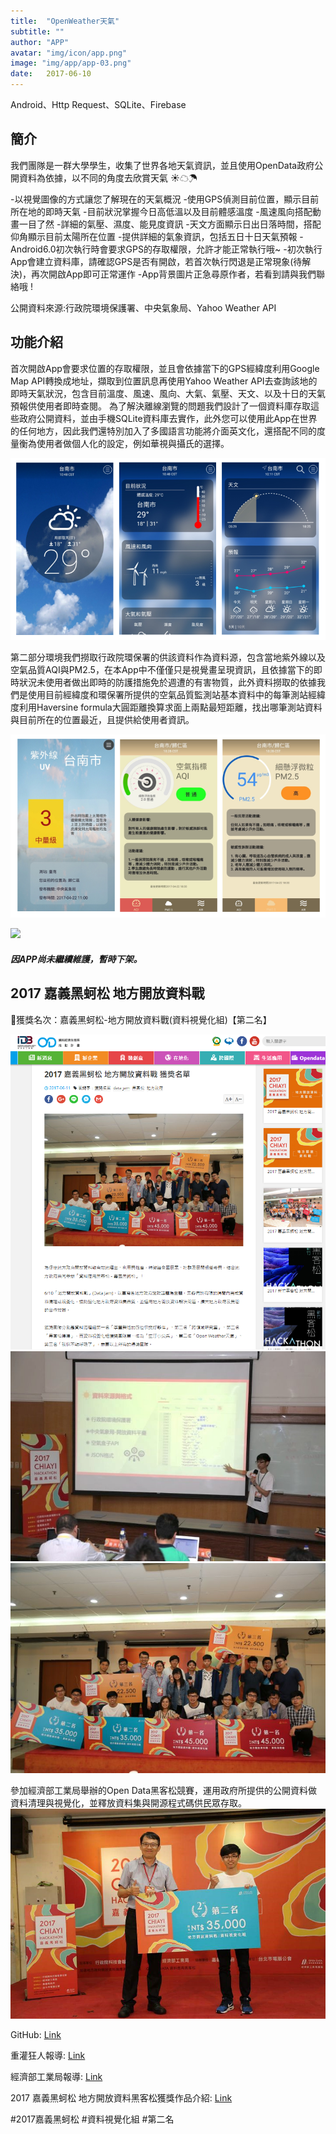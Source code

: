 ```yaml
---
title:  "OpenWeather天氣"
subtitle: ""
author: "APP"
avatar: "img/icon/app.png"
image: "img/app/app-03.png"
date:   2017-06-10
---
```


Android、Http Request、SQLite、Firebase

## 簡介
我們團隊是一群大學學生，收集了世界各地天氣資訊，並且使用OpenData政府公開資料為依據，以不同的角度去欣賞天氣 ☀☁☂

-以視覺圖像的方式讓您了解現在的天氣概況
-使用GPS偵測目前位置，顯示目前所在地的即時天氣
-目前狀況掌握今日高低溫以及目前體感溫度
-風速風向搭配動畫一目了然
-詳細的氣壓、濕度、能見度資訊
-天文方面顯示日出日落時間，搭配仰角顯示目前太陽所在位置
-提供詳細的氣象資訊，包括五日十日天氣預報
-Android6.0初次執行時會要求GPS的存取權限，允許才能正常執行哦~
-初次執行App會建立資料庫，請確認GPS是否有開啟，若首次執行閃退是正常現象(待解決)，再次開啟App即可正常運作
-App背景圖片正急尋原作者，若看到請與我們聯絡哦 !

公開資料來源:行政院環境保護署、中央氣象局、Yahoo Weather API

## 功能介紹
首次開啟App會要求位置的存取權限，並且會依據當下的GPS經緯度利用Google Map API轉換成地址，擷取到位置訊息再使用Yahoo Weather API去查詢該地的即時天氣狀況，包含目前溫度、風速、風向、大氣、氣壓、天文、以及十日的天氣預報供使用者即時查閱。
為了解決離線瀏覽的問題我們設計了一個資料庫存取這些政府公開資料，並由手機SQLite資料庫去實作，此外您可以使用此App在世界的任何地方，因此我們還特別加入了多國語言功能將介面英文化，還搭配不同的度量衡為使用者做個人化的設定，例如華視與攝氏的選擇。

![](img/app/app-03-1.png)

第二部分環境我們撈取行政院環保署的供該資料作為資料源，包含當地紫外線以及空氣品質AQI與PM2.5，在本App中不僅僅只是視覺畫呈現資訊，且依據當下的即時狀況未使用者做出即時的防護措施免於週遭的有害物質，此外資料撈取的依據我們是使用目前經緯度和環保署所提供的空氣品質監測站基本資料中的每筆測站經緯度利用Haversine formula大圓距離換算求面上兩點最短距離，找出哪筆測站資料與目前所在的位置最近，且提供給使用者資訊。

![](img/app/app-03-2.png)

![](https://github.com/andy6804tw/OpenWeather/raw/master/Screenshot/demo.gif)

#####  因APP尚未繼續維護，暫時下架。

## 2017 嘉義黑蚵松 地方開放資料戰
🥈獲獎名次：嘉義黑蚵松-地方開放資料戰(資料視覺化組)【第二名】

![](img/app/app-03-5.png)
![](img/app/app-03-3.jpg)
![](img/app/app-03-4.jpg)

參加經濟部工業局舉辦的Open Data黑客松競賽，運用政府所提供的公開資料做資料清理與視覺化，並釋放資料集與開源程式碼供民眾存取。
![](img/app/app-03-5.jpg)


GitHub: [Link](https://github.com/andy6804tw/OpenWeather)

重灌狂人報導: [Link](https://briian.com/42979/)

經濟部工業局報導: [Link](https://opendata.tca.org.tw/index.php/article/readfull/4/15)

2017 嘉義黑蚵松 地方開放資料黑客松獲獎作品介紹: [Link](https://opendata.tca.org.tw/index.php/article/readfull/4/22)

#2017嘉義黑蚵松 #資料視覺化組 #第二名
